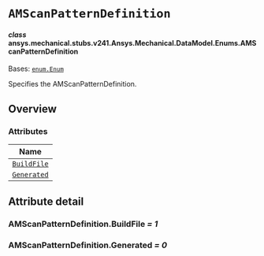 <!-- vale off -->

<a id="amscanpatterndefinition"></a>

# `AMScanPatternDefinition`

<a id="ansys.mechanical.stubs.v241.Ansys.Mechanical.DataModel.Enums.AMScanPatternDefinition"></a>

#### *class* ansys.mechanical.stubs.v241.Ansys.Mechanical.DataModel.Enums.AMScanPatternDefinition

Bases: [`enum.Enum`](https://docs.python.org/3/library/enum.html#enum.Enum)

Specifies the AMScanPatternDefinition.

<!-- !! processed by numpydoc !! -->

<a id="overview"></a>

## Overview

### Attributes

| Name |
| ----------------------------------------------------- |
| [`BuildFile`](#AMScanPatternDefinition.BuildFile) |
| [`Generated`](#AMScanPatternDefinition.Generated) |

<a id="attribute-detail"></a>

## Attribute detail

<a id="AMScanPatternDefinition.BuildFile"></a>

### AMScanPatternDefinition.BuildFile *= 1*

<a id="AMScanPatternDefinition.Generated"></a>

### AMScanPatternDefinition.Generated *= 0*

<!-- vale on -->
